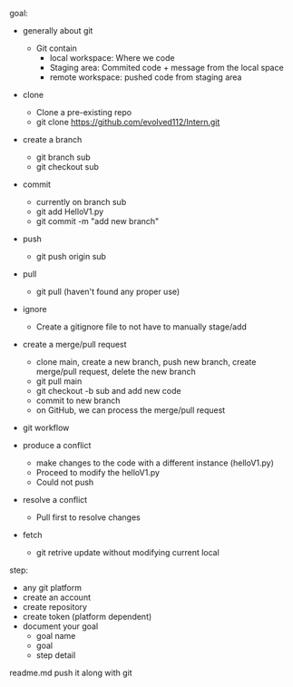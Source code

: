 goal:
- generally about git
	* Git contain
		- local workspace: Where we code
		- Staging area: Commited code + message from the local space
		- remote workspace: pushed code from staging area
- clone
    + Clone a pre-existing repo
    + git clone https://github.com/evolved112/Intern.git
- create a branch
	+ git branch sub
	+ git checkout sub
- commit
	+ currently on branch sub
	+ git add HelloV1.py
	+ git commit -m "add new branch"
- push
	+ git push origin sub
- pull
	+ git pull (haven't found any proper use)
- ignore
	+ Create a gitignore file to not have to manually stage/add 
- create a merge/pull request
	* clone main, create a new branch, push new branch, create merge/pull request, delete the new branch
	+ git pull main
	+ git checkout -b sub and add new code
	+ commit to new branch

	* on GitHub, we can process the merge/pull request
- git workflow
- produce a conflict
	* make changes to the code with a different instance (helloV1.py)

	+ Proceed to modify the helloV1.py
	+ Could not push 
- resolve a conflict

	+ Pull first to resolve changes
- fetch
	* git retrive update without modifying current local
	


step:
- any git platform 
- create an account
- create repository
- create token (platform dependent)
- document your goal
	+ goal name
	+ goal
	+ step detail
	
readme.md
push it along with git